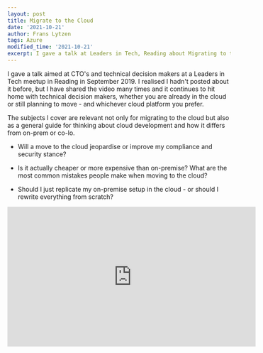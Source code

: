 ```yaml
---
layout: post
title: Migrate to the Cloud
date: '2021-10-21'
author: Frans Lytzen
tags: Azure
modified_time: '2021-10-21'
excerpt: I gave a talk at Leaders in Tech, Reading about Migrating to the Cloud
---
```

I gave a talk aimed at CTO's and technical decision makers at a Leaders in Tech meetup in Reading in September 2019. I realised I hadn't posted about it before, but I have shared the video many times and it continues to hit home with technical decision makers, whether you are already in the cloud or still planning to move - and whichever cloud platform you prefer.

The subjects I cover are relevant not only for migrating to the cloud but also as a general guide for thinking about cloud development and how it differs from on-prem or co-lo. 

- Will a move to the cloud jeopardise or improve my compliance and security stance?

- Is it actually cheaper or more expensive than on-premise?
What are the most common mistakes people make when moving to the cloud?

- Should I just replicate my on-premise setup in the cloud - or should I rewrite everything from scratch?


<iframe width="560" height="315" src="https://www.youtube.com/embed/0y-Xqsrr_kA" title="YouTube video player" frameborder="0" allow="accelerometer; autoplay; clipboard-write; encrypted-media; gyroscope; picture-in-picture" allowfullscreen></iframe>